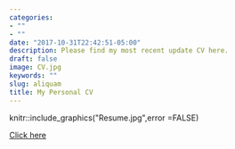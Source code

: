 ```yaml
---
categories:
- ""
- ""
date: "2017-10-31T22:42:51-05:00"
description: Please find my most recent update CV here.
draft: false
image: CV.jpg
keywords: ""
slug: aliquam
title: My Personal CV
---
```


knitr::include_graphics("Resume.jpg",error =FALSE)

[Click here](https://rpubs.com/varismfa/resume)